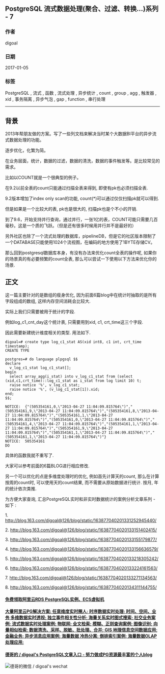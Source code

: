 ## PostgreSQL 流式数据处理(聚合、过滤、转换...)系列 - 7            
                                                                      
### 作者                                                                     
digoal                                                                      
                                                                      
### 日期                                                                     
2017-01-05                                                                          
                                                                      
### 标签                                                                    
PostgreSQL , 流式 , 函数 , 流式处理 , 异步统计 , count , group , agg , 触发器 , xid , 事务隔离 , 异步气泡 , gap , function , 串行处理
                                                                      
----                                                                    
                                 
## 背景                 
2013年帮朋友做的方案。写了一些列文档来解决当时某个大数据BI平台的异步流式数据处理的功能。              
              
逐步优化，化繁为简。                 
              
在业务层面，统计，数据的过滤，数据的清洗，数据的事件触发等。是比较常见的需求。                  
              
比如以COUNT就是一个很典型的例子。              
              
在9.2以前全表的count只能通过扫描全表来得到, 即使有pk也必须扫描全表.              
              
9.2版本增加了index only scan的功能, count(*)可以通过仅仅扫描pk就可以得到.              
              
但是如果是一个比较大的表, pk也是很大的, 扫描pk也是个不小的开销.              
              
到了9.6，开始支持并行查询，通过并行，一张1亿的表，COUNT可能只需要几百毫秒。这是一个质的飞跃。（但是还有很多时候用并行并不是最好的）              
              
另外社区也除了一个流式处理的数据库，pipelineDB，但是它的社区版本限制了一个DATABASE只能使用1024个流视图，在编码的地方使用了1BYTE存储CV。              
              
那么回到postgresql数据库本身，有没有办法来优化count全表的操作呢, 如果你的场景真的有必要频繁的count全表, 那么可以尝试一下使用以下方法来优化你的场景.              
              
## 正文              
这一篇主要针对的是数组的瘦身优化, 因为前面6篇blog中在统计时抽取的是所有字段组成的数组, 这样内存空间消耗会比较大.  
  
实际上我们只需要被用于统计的字段.  
  
例如log_c1_cnt_day这个统计表,  只需要用到xid, c1, crt_time这三个字段.  
  
因此需要新建统计维度相关的类型. 用法如下.  
  
```  
digoal=# create type log_c1_stat AS(xid int8, c1 int, crt_time timestamp);  
CREATE TYPE  
  
postgres=# do language plpgsql $$  
declare  
  v_log_c1_stat log_c1_stat[];  
begin  
  select array_agg(i_stat) into v_log_c1_stat from (select (xid,c1,crt_time)::log_c1_stat as i_stat from log limit 10) t;  
  raise notice '%', v_log_c1_stat;  
  raise notice '%', (v_log_c1_stat[1]).xid;  
end;  
$$;  
  
NOTICE:  {"(505354161,0,\"2013-04-27 11:04:09.815764\")","(505354161,9,\"2013-04-27 11:04:09.815764\")","(505354161,8,\"2013-04-27 11:04:09.815764\")","(505354161,1,\"2013-04-27 11:04:09.815764\")","(505354161,0,\"2013-04-27 11:04:09.815764\")","(505354161,4,\"2013-04-27 11:04:09.815764\")","(505354161,1,\"2013-04-27 11:04:09.815764\")","(505354161,9,\"2013-04-27 11:04:09.815764\")","(505354161,1,\"2013-04-27 11:04:09.815764\")","(505354161,1,\"2013-04-27 11:04:09.815764\")"}  
NOTICE:  505354161  
DO  
```  
  
具体的函数我就不重写了.  
  
大家可以参考前面的6篇BLOG进行相应修改.  
  
另一个可以优化的点是多维度处理时的优化, 例如首先计算天的count, 那么在计算按周的count时, 可以使用天的count结果, 而不需要从原始数据进行统计. 按月, 年的统计依次类推.  
              
为方便大家查询, 汇总PostgreSQL实时和非实时数据统计的案例分析文章系列 - 如下 :               
              
1\. http://blog.163.com/digoal@126/blog/static/163877040201331252945440/              
              
2\. http://blog.163.com/digoal@126/blog/static/16387704020133151402415/              
              
3\. http://blog.163.com/digoal@126/blog/static/16387704020133155179877/              
              
4\. http://blog.163.com/digoal@126/blog/static/16387704020133156636579/              
              
5\. http://blog.163.com/digoal@126/blog/static/16387704020133218305242/              
              
6\. http://blog.163.com/digoal@126/blog/static/16387704020133224161563/              
              
7\. http://blog.163.com/digoal@126/blog/static/16387704020133271134563/              
              
8\. http://blog.163.com/digoal@126/blog/static/16387704020134311144755/              
              
                
                     
                        
                             
                     
  
  
  
  
  
  
  
  
  
  
  
  
  
  
  
  
  
  
  
  
  
  
  
  
  
  
  
  
  
  
  
  
  
  
  
  
  
#### [免费领取阿里云RDS PostgreSQL实例、ECS虚拟机](https://www.aliyun.com/database/postgresqlactivity "57258f76c37864c6e6d23383d05714ea")
  
  
#### [大量阿里云PG解决方案: 任意维度实时圈人; 时序数据实时处理; 时间、空间、业务 多维数据实时透视; 独立事件相关性分析; 海量关系实时图式搜索; 社交业务案例; 流式数据实时处理案例; 物联网; 全文检索; 模糊、正则查询案例; 图像识别; 向量相似检索; 数据清洗、采样、脱敏、批处理、合并; GIS 地理信息空间数据应用; 金融业务; 异步消息应用案例; 海量数据 冷热分离; 倒排索引案例; 海量数据OLAP处理应用;](https://yq.aliyun.com/topic/118 "40cff096e9ed7122c512b35d8561d9c8")
  
  
#### [德哥的 / digoal's PostgreSQL文章入口 - 努力做成PG资源最丰富的个人blog](https://github.com/digoal/blog/blob/master/README.md "22709685feb7cab07d30f30387f0a9ae")
  
  
![德哥的微信 / digoal's wechat](../pic/digoal_weixin.jpg "f7ad92eeba24523fd47a6e1a0e691b59")
  
